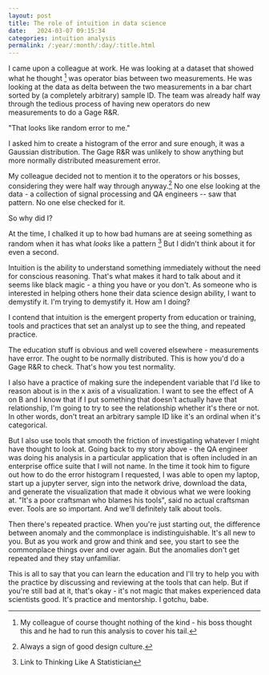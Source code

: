 ```yaml
---
layout: post
title: The role of intuition in data science
date:   2024-03-07 09:15:34
categories: intuition analysis
permalink: /:year/:month/:day/:title.html
---
```


I came upon a colleague at work.  He was looking at a dataset that showed what he thought [^1] was operator bias between two measurements.  He was looking at the data as delta between the two measurements in a bar chart sorted by (a completely arbitrary) sample ID.  The team was already half way through the tedious process of having new operators do new measurements to do a Gage R&R.

"That looks like random error to me."

I asked him to create a histogram of the error and sure enough, it was a Gaussian distribution.  The Gage R&R was unlikely to show anything but more normally distributed measurement error.  

My colleague decided not to mention it to the operators or his bosses, considering they were half way through anyway.[^2]  No one else looking at the data - a collection of signal processing and QA engineers -- saw that pattern.  No one else checked for it.

So why did I?

At the time, I chalked it up to how bad humans are at seeing something as random when it has what _looks_ like a pattern [^3] But I didn't think about it for even a second. 

Intuition is the ability to understand something immediately without the need for conscious reasoning.  That's what makes it hard to talk about and it seems like black magic - a thing you have or you don't.  As someone who is interested in helping others hone their data science design ability, I want to demystify it.  I'm trying to demystify it.  How am I doing?

I contend that intuition is the emergent property from education or training, tools and practices that set an analyst up to see the thing, and repeated practice. 

The education stuff is obvious and well covered elsewhere - measurements have error.  The ought to be normally distributed. This is how you'd do a Gage R&R to check.  That's how you test normality. 

I also have a practice of making sure the independent variable that I'd like to reason about is in the x axis of a visualization.  I want to see the effect of A on B and I know that if I put something that doesn't actually have that relationship, I'm going to try to see the relationship whether it's there or not.  In other words, don't treat an arbitrary sample ID like it's an ordinal when it's categorical.


But I also use tools that smooth the friction of investigating whatever I might have thought to look at.  Going back to my story above - the QA engineer was doing his analysis in a particular application that is often included in an enterprise office suite that I will not name.  In the time it took him to figure out how to do the error histogram I requested, I was able to open my laptop, start up a jupyter server, sign into the network drive, download the data, and generate the visualization that made it obvious what we were looking at. "It's a poor craftsman who blames his tools", said no actual craftsman ever. Tools are so important.  And we'll definitely talk about tools.


Then there's repeated practice.  When you're just starting out, the difference between anomaly and the commonplace is indistinguishable. It's all new to you. But as you work and grow and think and see, you start to see the commonplace things over and over again.  But the anomalies don't get repeated and they stay unfamiliar.  

This is all to say that you can learn the education and I'll try to help you with the practice by discussing and reviewing at the tools that can help. But if you're still bad at it, that's okay - it's not magic that makes experienced data scientists good.  It's practice and mentorship.  I gotchu, babe.

[^1]: My colleague of course thought nothing of the kind - his boss thought this and he had to run this analysis to cover his tail.

[^2]: Always a sign of good design culture.

[^3]: Link to Thinking Like A Statistician
